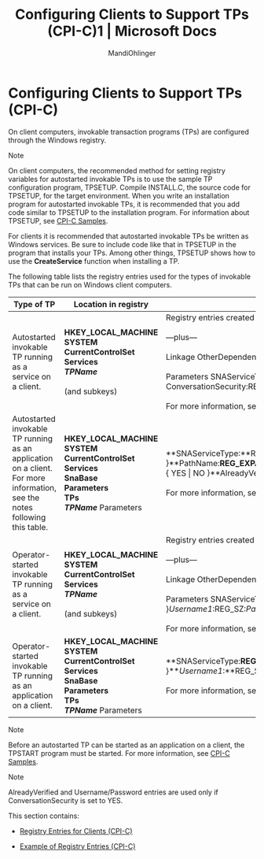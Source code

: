 ﻿---
title: "Configuring Clients to Support TPs (CPI-C)1 | Microsoft Docs"
ms.custom: ""
ms.date: "11/30/2017"
ms.prod: "host-integration-server"
ms.reviewer: ""
ms.suite: ""
ms.tgt_pltfrm: ""
ms.topic: "article"
ms.assetid: b02b239d-04a2-4707-a8fa-d26222019d3d
caps.latest.revision: 3
author: "MandiOhlinger"
ms.author: "mandia"
manager: "anneta"
---
# Configuring Clients to Support TPs (CPI-C)
On client computers, invokable transaction programs (TPs) are configured through the Windows registry.  
  
> [!NOTE]
>  On client computers, the recommended method for setting registry variables for autostarted invokable TPs is to use the sample TP configuration program, TPSETUP. Compile INSTALL.C, the source code for TPSETUP, for the target environment. When you write an installation program for autostarted invokable TPs, it is recommended that you add code similar to TPSETUP to the installation program. For information about TPSETUP, see [CPI-C Samples](../core/cpi-c-samples.md).  
  
 For clients it is recommended that autostarted invokable TPs be written as Windows services. Be sure to include code like that in TPSETUP in the program that installs your TPs. Among other things, TPSETUP shows how to use the **CreateService** function when installing a TP.  
  
 The following table lists the registry entries used for the types of invokable TPs that can be run on Windows client computers.  
  
|Type of TP|Location in registry|Possible registry entries|  
|----------------|--------------------------|-------------------------------|  
|Autostarted invokable TP running as a service on a client.|**HKEY_LOCAL_MACHINE**<br /> **SYSTEM**<br /> **CurrentControlSet**<br /> **Services** <br /> ***TPName***<br /><br /> (and subkeys)|Registry entries created by the **CreateService** call, including entries that specify the path, display name, and other characteristics of the service.<br /><br /> —plus—<br /><br /> Linkage OtherDependencies:REG_MULTI_SZ:SnaBase<br /><br /> Parameters SNAServiceType:REG_DWORD:0x5 LocalLU:REG_SZ:*LUalias* Parameters:REG_SZ:*ParameterList* Timeout:REG_DWORD:*number* AcceptNames:REG_SZ:*TPNameList* ConversationSecurity:REG_SZ:{ YES &#124; NO } AlreadyVerified:REG_SZ:{ YES &#124; NO }*Username1*:REG_SZ:*Password1* ...*UsernameX*:REG_SZ:*PasswordX*<br /><br /> For more information, see the notes following this table.|  
|Autostarted invokable TP running as an application on a client. For more information, see the notes following this table.|**HKEY_LOCAL_MACHINE**<br /> **SYSTEM**<br /> **CurrentControlSet**<br /> **Services**<br /> **SnaBase**<br /> **Parameters**<br /> **TPs** <br /> ***TPName***  Parameters|**SNAServiceType:**REG_DWORD:{ 0x5 &#124; 0x6 }**PathName:**REG_EXPAND_SZ:*path***LocalLU:**REG_SZ:*LUalias***Parameters:**REG_SZ:*ParameterList***TimeOut:**REG_DWORD:*number***AcceptNames:**REG_SZ:*TPNameList***ConversationSecurity:**REG_SZ:{ YES &#124; NO }**AlreadyVerified:**REG_SZ:{ YES &#124; NO }***Username1*:**REG_SZ:*Password1* ...***UsernameX*:**REG_SZ:*PasswordX*<br /><br /> For more information, see the notes following this table.|  
|Operator-started invokable TP running as a service on a client.|**HKEY_LOCAL_MACHINE**<br /> **SYSTEM**<br /> **CurrentControlSet**<br /> **Services** <br /> ***TPName***<br /><br /> (and subkeys)|Registry entries created by the **CreateService** call, including entries that specify the path, display name, and other characteristics of the service.<br /><br /> —plus—<br /><br /> Linkage OtherDependencies:REG_MULTI_SZ:SnaBase<br /><br /> Parameters SNAServiceType:REG_DWORD:0x1A LocalLU:REG_SZ:*LUalias* Timeout:REG_DWORD:*number* ConversationSecurity:REG_SZ:{ YES &#124; NO } AlreadyVerified:REG_SZ:{ YES &#124; NO }*Username1*:REG_SZ:*Password1* ...*UsernameX*:REG_SZ:*PasswordX*<br /><br /> For more information, see the note following this table.|  
|Operator-started invokable TP running as an application on a client.|**HKEY_LOCAL_MACHINE**<br /> **SYSTEM**<br /> **CurrentControlSet**<br /> **Services**<br /> **SnaBase**<br /> **Parameters**<br /> **TPs** <br /> ***TPName***  Parameters|**SNAServiceType:**REG_DWORD:0x1A**LocalLU:**REG_SZ:*LUalias***TimeOut:**REG_DWORD:*number***ConversationSecurity:**REG_SZ:{ YES &#124; NO }**AlreadyVerified:**REG_SZ:{ YES &#124; NO }***Username1*:**REG_SZ:*Password1* ...***UsernameX*:**REG_SZ:*PasswordX*<br /><br /> For more information, see the note following this table.|  
  
> [!NOTE]
>  Before an autostarted TP can be started as an application on a client, the TPSTART program must be started. For more information, see [CPI-C Samples](../core/cpi-c-samples.md).  
  
> [!NOTE]
>  AlreadyVerified and Username/Password entries are used only if ConversationSecurity is set to YES.  
  
 This section contains:  
  
-   [Registry Entries for Clients (CPI-C)](../core/registry-entries-for-clients-cpi-c-1.md)  
  
-   [Example of Registry Entries (CPI-C)](../core/example-of-registry-entries-cpi-c-1.md)